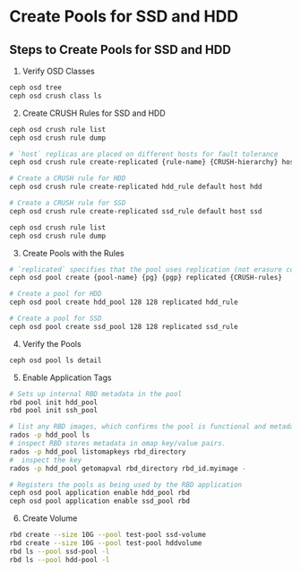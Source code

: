 # Create Pools for SSD and HDD

## Steps to Create Pools for SSD and HDD

1. Verify OSD Classes

```sh
ceph osd tree
ceph osd crush class ls
```

2. Create CRUSH Rules for SSD and HDD


```sh
ceph osd crush rule list
ceph osd crush rule dump

# `host` replicas are placed on different hosts for fault tolerance
ceph osd crush rule create-replicated {rule-name} {CRUSH-hierarchy} host {device-classes}

# Create a CRUSH rule for HDD
ceph osd crush rule create-replicated hdd_rule default host hdd

# Create a CRUSH rule for SSD
ceph osd crush rule create-replicated ssd_rule default host ssd

ceph osd crush rule list
ceph osd crush rule dump

```


3. Create Pools with the Rules

```sh
# `replicated` specifies that the pool uses replication (not erasure coding).
ceph osd pool create {pool-name} {pg} {pgp} replicated {CRUSH-rules}

# Create a pool for HDD
ceph osd pool create hdd_pool 128 128 replicated hdd_rule

# Create a pool for SSD
ceph osd pool create ssd_pool 128 128 replicated ssd_rule

```

4. Verify the Pools

```sh
ceph osd pool ls detail
```

5. Enable Application Tags
```sh
# Sets up internal RBD metadata in the pool
rbd pool init hdd_pool
rbd pool init ssh_pool

# list any RBD images, which confirms the pool is functional and metadata is in place.
rados -p hdd_pool ls
# inspect RBD stores metadata in omap key/value pairs.
rados -p hdd_pool listomapkeys rbd_directory
#  inspect the key
rados -p hdd_pool getomapval rbd_directory rbd_id.myimage -

# Registers the pools as being used by the RBD application
ceph osd pool application enable hdd_pool rbd
ceph osd pool application enable ssd_pool rbd
```

6. Create Volume

```sh
rbd create --size 10G --pool test-pool ssd-volume
rbd create --size 10G --pool test-pool hddvolume
rbd ls --pool ssd-pool -l
rbd ls --pool hdd-pool -l
```

